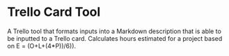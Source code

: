 # Trello Card Tool
A Trello tool that formats inputs into a Markdown description that is able to be inputted to a Trello card. Calculates hours estimated for a project based on E = (O+L+(4*P))/6)).
